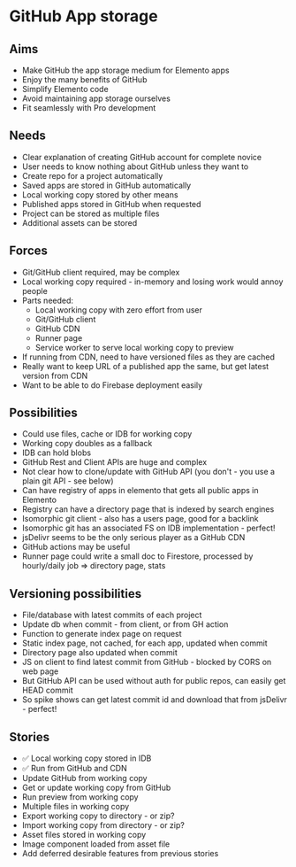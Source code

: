 GitHub App storage
==================

Aims
----

- Make GitHub the app storage medium for Elemento apps
- Enjoy the many benefits of GitHub
- Simplify Elemento code
- Avoid maintaining app storage ourselves
- Fit seamlessly with Pro development

Needs
-----

- Clear explanation of creating GitHub account for complete novice
- User needs to know nothing about GitHub unless they want to
- Create repo for a project automatically
- Saved apps are stored in GitHub automatically
- Local working copy stored by other means
- Published apps stored in GitHub when requested
- Project can be stored as multiple files
- Additional assets can be stored

Forces
------

- Git/GitHub client required, may be complex
- Local working copy required - in-memory and losing work would annoy people
- Parts needed:
  - Local working copy with zero effort from user
  - Git/GitHub client
  - GitHub CDN
  - Runner page
  - Service worker to serve local working copy to preview
- If running from CDN, need to have versioned files as they are cached
- Really want to keep URL of a published app the same, but get latest version from CDN
- Want to be able to do Firebase deployment easily 

Possibilities
-------------
- Could use files, cache or IDB for working copy
- Working copy doubles as a fallback
- IDB can hold blobs
- GitHub Rest and Client APIs are huge and complex
- Not clear how to clone/update with GitHub API (you don't - you use a plain git API - see below)
- Can have registry of apps in elemento that gets all public apps in Elemento
- Registry can have a directory page that is indexed by search engines
- Isomorphic git client - also has a users page, good for a backlink
- Isomorphic git has an associated FS on IDB implementation - perfect!
- jsDelivr seems to be the only serious player as a GitHub CDN
- GitHub actions may be useful
- Runner page could write a small doc to Firestore, processed by hourly/daily job => directory page, stats

Versioning possibilities
------------------------
- File/database with latest commits of each project
- Update db when commit - from client, or from GH action
- Function to generate index page on request
- Static index page, not cached, for each app, updated when commit
- Directory page also updated when commit
- JS on client to find latest commit from GitHub - blocked by CORS on web page
- But GitHub API can be used without auth for public repos, can easily get HEAD commit
- So spike shows can get latest commit id and download that from jsDelivr - perfect!

Stories
-------

- ✅ Local working copy stored in IDB
- ✅ Run from GitHub and CDN
- Update GitHub from working copy
- Get or update working copy from GitHub
- Run preview from working copy
- Multiple files in working copy
- Export working copy to directory - or zip?
- Import working copy from directory - or zip?
- Asset files stored in working copy
- Image component loaded from asset file
- Add deferred desirable features from previous stories
